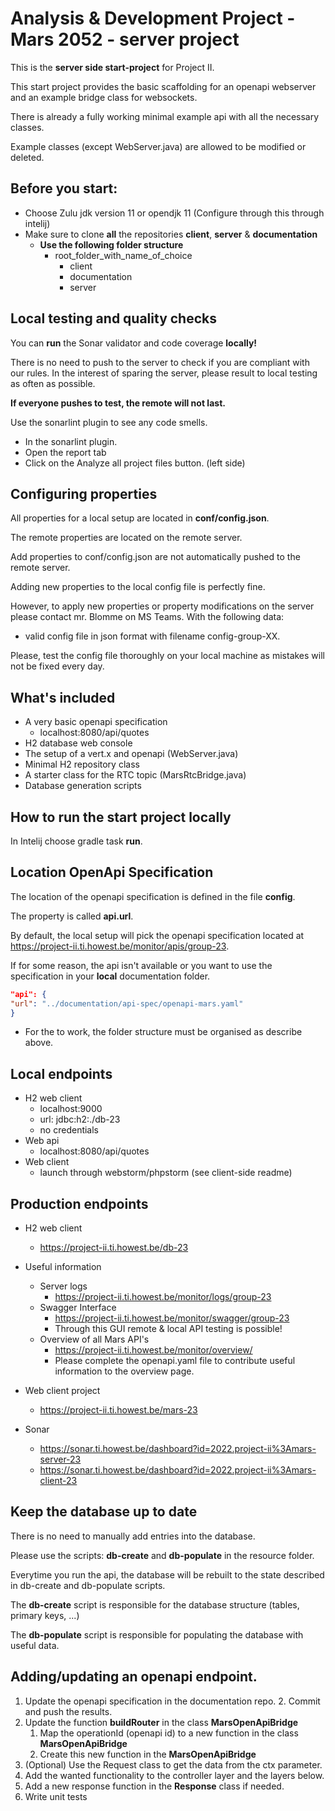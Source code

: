 # Analysis & Development Project - Mars 2052 - server project

This is the **server side start-project** for Project II. 

This start project provides the basic scaffolding for an openapi webserver and an example bridge class for websockets.

There is already a fully working minimal example api with all the necessary classes.

Example classes (except WebServer.java) are allowed to be modified or deleted.

## Before you start:
- Choose Zulu jdk version 11 or opendjk 11 (Configure through this through intelij)
- Make sure to clone **all** the repositories **client**, **server** & **documentation**
    - **Use the following folder structure**
        - root_folder_with_name_of_choice
            - client
            - documentation
            - server

## Local testing and quality checks
You can **run** the Sonar validator and code coverage **locally!**

There is no need to push to the server to check if you are compliant with our rules.
In the interest of sparing the server, please result to local testing as often as possible.

**If everyone pushes to test, the remote will not last.**

Use the sonarlint plugin to see any code smells.
  - In the sonarlint plugin.
  - Open the report tab
  - Click on the Analyze all project files button. (left side)


## Configuring properties
All properties for a local setup are located in **conf/config.json**.

The remote properties are located on the remote server.

Add properties to conf/config.json are not automatically pushed to the remote server.

Adding new properties to the local config file is perfectly fine.

However, to apply new properties or property modifications on the server please contact mr. Blomme on MS Teams. With the following data:

  - valid config file in json format with filename config-group-XX.

Please, test the config file thoroughly on your local machine as mistakes will not be fixed every day.

## What's included
  - A very basic openapi specification
    - localhost:8080/api/quotes
  - H2 database web console
  - The setup of a vert.x and openapi (WebServer.java)
  - Minimal H2 repository class
  - A starter class for the RTC topic (MarsRtcBridge.java)
  - Database generation scripts

## How to run the start project locally
In Intelij choose gradle task **run**.

## Location OpenApi Specification
The location of the openapi specification is defined in the file **config**.

The property is called **api.url**.

By default, the local setup will pick the openapi specification located at https://project-ii.ti.howest.be/monitor/apis/group-23.

If for some reason, the api isn't available or you want to use the specification in your **local** documentation folder.
```json
"api": {
"url": "../documentation/api-spec/openapi-mars.yaml"
}
```
 - For the to work, the folder structure must be organised as describe above.

## Local endpoints
 - H2 web client
   - localhost:9000
   - url: jdbc:h2:./db-23
   - no credentials
 - Web api
   - localhost:8080/api/quotes
 - Web client
   - launch through webstorm/phpstorm (see client-side readme)
  
## Production endpoints
 - H2 web client
   - https://project-ii.ti.howest.be/db-23
   
 - Useful information
   - Server logs
     - https://project-ii.ti.howest.be/monitor/logs/group-23
   - Swagger Interface
     - https://project-ii.ti.howest.be/monitor/swagger/group-23
     - Through this GUI remote & local API testing is possible!
   - Overview of all Mars API's
     - https://project-ii.ti.howest.be/monitor/overview/
     - Please complete the openapi.yaml file to contribute useful information to the overview page.
 - Web client project
   - https://project-ii.ti.howest.be/mars-23
 - Sonar
   - https://sonar.ti.howest.be/dashboard?id=2022.project-ii%3Amars-server-23
   - https://sonar.ti.howest.be/dashboard?id=2022.project-ii%3Amars-client-23

## Keep the database up to date
There is no need to manually add entries into the database.

Please use the scripts: **db-create** and **db-populate** in the resource folder.

Everytime you run the api, the database will be rebuilt to the state described in db-create and db-populate scripts.

The **db-create** script is responsible for the database structure (tables, primary keys, ...)

The **db-populate** script is responsible for populating the database with useful data.

## Adding/updating an openapi endpoint.
   1. Update the openapi specification in the documentation repo.
      2. Commit and push the results.
   2. Update the function **buildRouter** in the class **MarsOpenApiBridge**
      1. Map the operationId (openapi id) to a new function in the class **MarsOpenApiBridge**
      1. Create this new function in the **MarsOpenApiBridge**
   2. (Optional) Use the Request class to get the data from the ctx parameter. 
   3. Add the wanted functionality to the controller layer and the layers below.
   4. Add a new response function in the **Response** class if needed.
   6. Write unit tests
